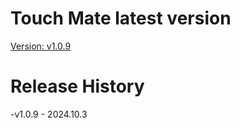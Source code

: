 # Touch Mate latest version
[Version: v1.0.9](TouchMate_v1.0.9.apk)

# Release History
-v1.0.9 - 2024.10.3
